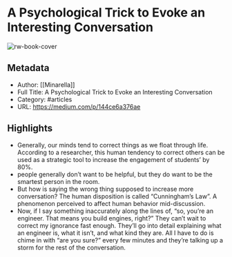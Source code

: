 # A Psychological Trick to Evoke an Interesting Conversation

![rw-book-cover](https://readwise-assets.s3.amazonaws.com/static/images/article3.5c705a01b476.png)

## Metadata
- Author: [[Minarella]]
- Full Title: A Psychological Trick to Evoke an Interesting Conversation
- Category: #articles
- URL: https://medium.com/p/144ce6a376ae

## Highlights
- Generally, our minds tend to correct things as we float through life. According to a researcher, this human tendency to correct others can be used as a strategic tool to increase the engagement of students’ by 80%.
- people generally don’t want to be helpful, but they do want to be the smartest person in the room.
- But how is saying the wrong thing supposed to increase more conversation? The human disposition is called “Cunningham’s Law”. A phenomenon perceived to affect human behavior mid-discussion.
- Now, if I say something inaccurately along the lines of, “so, you’re an engineer. That means you build engines, right?” They can’t wait to correct my ignorance fast enough. They’ll go into detail explaining what an engineer is, what it isn’t, and what kind they are. All I have to do is chime in with “are you sure?” every few minutes and they’re talking up a storm for the rest of the conversation.
